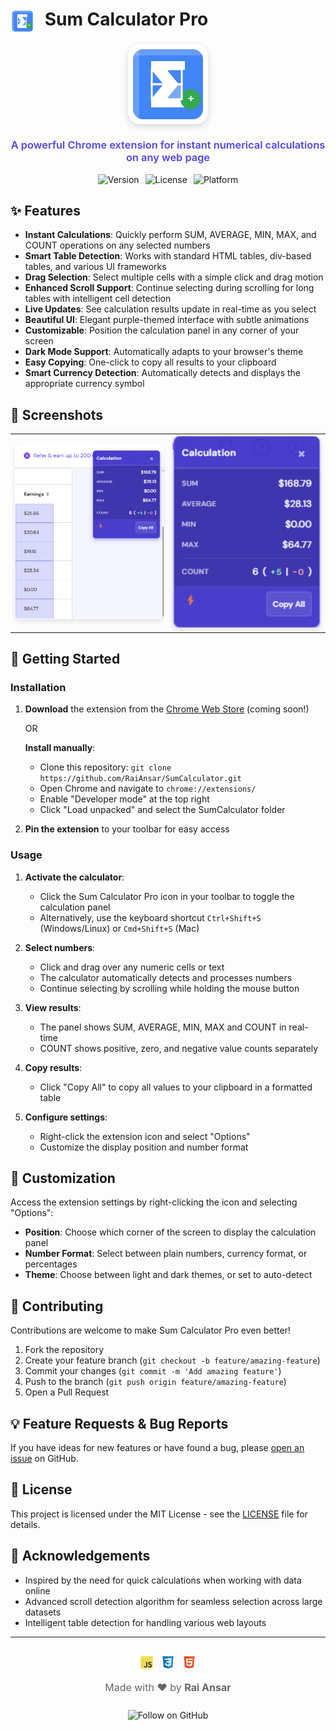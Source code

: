 # <img src="icons/icon48.png" alt="icon" width="38" style="vertical-align: middle; margin-right: 10px;"> Sum Calculator Pro

<div align="center">
  <img src="icons/icon128.png" alt="Sum Calculator Pro Logo" width="128" height="128" style="border-radius: 20px; box-shadow: 0 4px 12px rgba(0,0,0,0.15);">
  
  <h3 style="margin-top: 20px; font-weight: 600; color: #4f46e5;">A powerful Chrome extension for instant numerical calculations on any web page</h3>

  <div style="display: flex; justify-content: center; gap: 10px; margin: 15px 0;">
    <img src="https://img.shields.io/badge/Version-1.0.0-blue.svg?style=for-the-badge" alt="Version">
    <img src="https://img.shields.io/badge/License-MIT-green.svg?style=for-the-badge" alt="License">
    <img src="https://img.shields.io/badge/Platform-Chrome-yellow.svg?style=for-the-badge" alt="Platform">
  </div>
</div>

## ✨ Features

- **Instant Calculations**: Quickly perform SUM, AVERAGE, MIN, MAX, and COUNT operations on any selected numbers
- **Smart Table Detection**: Works with standard HTML tables, div-based tables, and various UI frameworks
- **Drag Selection**: Select multiple cells with a simple click and drag motion
- **Enhanced Scroll Support**: Continue selecting during scrolling for long tables with intelligent cell detection
- **Live Updates**: See calculation results update in real-time as you select
- **Beautiful UI**: Elegant purple-themed interface with subtle animations
- **Customizable**: Position the calculation panel in any corner of your screen
- **Dark Mode Support**: Automatically adapts to your browser's theme
- **Easy Copying**: One-click to copy all results to your clipboard
- **Smart Currency Detection**: Automatically detects and displays the appropriate currency symbol

## 📸 Screenshots

<table align="center" border="0">
  <tr>
    <td align="center" width="50%">
      <img src="assets/images/SS-SumCalculator.png" alt="Sum Calculator Pro in action" width="100%" style="border-radius: 8px; box-shadow: 0 4px 8px rgba(0,0,0,0.1);">
    </td>
    <td align="center" width="50%">
      <img src="assets/images/SS-SumCalculator2.png" alt="Sum Calculator Pro selection" width="100%" style="border-radius: 8px; box-shadow: 0 4px 8px rgba(0,0,0,0.1);">
    </td>
  </tr>
</table>

## 🚀 Getting Started

### Installation

1. **Download** the extension from the [Chrome Web Store](https://chrome.google.com/webstore/category/extensions) (coming soon!)

   OR

   **Install manually**:
   - Clone this repository: `git clone https://github.com/RaiAnsar/SumCalculator.git`
   - Open Chrome and navigate to `chrome://extensions/`
   - Enable "Developer mode" at the top right
   - Click "Load unpacked" and select the SumCalculator folder

2. **Pin the extension** to your toolbar for easy access

### Usage

1. **Activate the calculator**:
   - Click the Sum Calculator Pro icon in your toolbar to toggle the calculation panel
   - Alternatively, use the keyboard shortcut `Ctrl+Shift+S` (Windows/Linux) or `Cmd+Shift+S` (Mac)

2. **Select numbers**:
   - Click and drag over any numeric cells or text
   - The calculator automatically detects and processes numbers
   - Continue selecting by scrolling while holding the mouse button

3. **View results**:
   - The panel shows SUM, AVERAGE, MIN, MAX and COUNT in real-time
   - COUNT shows positive, zero, and negative value counts separately

4. **Copy results**:
   - Click "Copy All" to copy all values to your clipboard in a formatted table

5. **Configure settings**:
   - Right-click the extension icon and select "Options"
   - Customize the display position and number format

## 🔧 Customization

Access the extension settings by right-clicking the icon and selecting "Options":

- **Position**: Choose which corner of the screen to display the calculation panel
- **Number Format**: Select between plain numbers, currency format, or percentages
- **Theme**: Choose between light and dark themes, or set to auto-detect

## 🤝 Contributing

Contributions are welcome to make Sum Calculator Pro even better!

1. Fork the repository
2. Create your feature branch (`git checkout -b feature/amazing-feature`)
3. Commit your changes (`git commit -m 'Add amazing feature'`)
4. Push to the branch (`git push origin feature/amazing-feature`)
5. Open a Pull Request

## 💡 Feature Requests & Bug Reports

If you have ideas for new features or have found a bug, please [open an issue](https://github.com/RaiAnsar/SumCalculator/issues/new) on GitHub.

## 📜 License

This project is licensed under the MIT License - see the [LICENSE](LICENSE) file for details.

## 🙏 Acknowledgements

- Inspired by the need for quick calculations when working with data online
- Advanced scroll detection algorithm for seamless selection across large datasets
- Intelligent table detection for handling various web layouts

---

<div align="center">
  <p style="margin-top: 30px; font-weight: 500;">
    <img src="https://raw.githubusercontent.com/devicons/devicon/master/icons/javascript/javascript-original.svg" width="20" height="20" style="vertical-align: middle; margin-right: 10px;">
    <img src="https://raw.githubusercontent.com/devicons/devicon/master/icons/css3/css3-original.svg" width="20" height="20" style="vertical-align: middle; margin-right: 10px;">
    <img src="https://raw.githubusercontent.com/devicons/devicon/master/icons/html5/html5-original.svg" width="20" height="20" style="vertical-align: middle;">
  </p>
  
  <p style="margin-top: 20px; font-size: 16px; color: #666;">
    Made with ❤️ by <strong>Rai Ansar</strong>
  </p>
  
  <a href="https://github.com/RaiAnsar" style="text-decoration: none; margin-top: 10px; display: inline-block;">
    <img src="https://img.shields.io/github/followers/RaiAnsar?label=Follow&style=social" alt="Follow on GitHub">
  </a>
</div>

